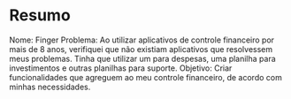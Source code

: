 # Resumo

Nome: Finger
Problema: Ao utilizar aplicativos de controle financeiro por mais de 8 anos, verifiquei que não existiam aplicativos que resolvessem meus problemas. Tinha que utilizar um para despesas, uma planilha para investimentos e outras planilhas para suporte.
Objetivo: Criar funcionalidades que agreguem ao meu controle financeiro, de acordo com minhas necessidades. 